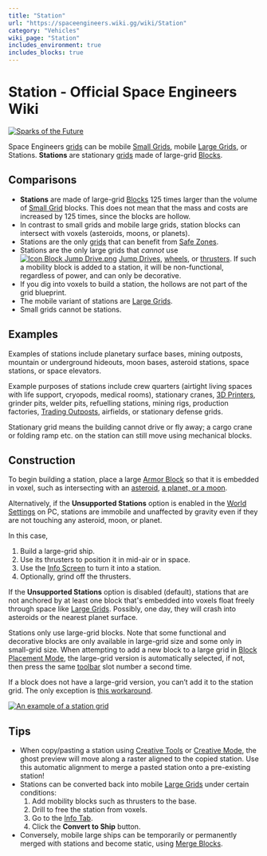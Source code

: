 ```yaml
---
title: "Station"
url: "https://spaceengineers.wiki.gg/wiki/Station"
category: "Vehicles"
wiki_page: "Station"
includes_environment: true
includes_blocks: true
---
```


# Station - Official Space Engineers Wiki

[![Sparks of the Future](https://spaceengineers.wiki.gg/images/thumb/Sparks-of-the-future-space-station.png/300px-Sparks-of-the-future-space-station.png?170791)](https://spaceengineers.wiki.gg/wiki/File:Sparks-of-the-future-space-station.png)

Space Engineers [grids](https://spaceengineers.wiki.gg/wiki/Grid "Grid") can be mobile [Small Grids](https://spaceengineers.wiki.gg/wiki/Small_Grid "Small Grid"), mobile [Large Grids](https://spaceengineers.wiki.gg/wiki/Large_Grid "Large Grid"), or Stations. **Stations** are stationary [grids](https://spaceengineers.wiki.gg/wiki/Grid "Grid") made of large-grid [Blocks](https://spaceengineers.wiki.gg/wiki/Blocks "Blocks").

## Comparisons

*   **Stations** are made of large-grid [Blocks](https://spaceengineers.wiki.gg/wiki/Blocks "Blocks") 125 times larger than the volume of [Small Grid](https://spaceengineers.wiki.gg/wiki/Small_Grid "Small Grid") blocks. This does not mean that the mass and costs are increased by 125 times, since the blocks are hollow.
*   In contrast to small grids and mobile large grids, station blocks can intersect with voxels (asteroids, moons, or planets).
*   Stations are the only [grids](https://spaceengineers.wiki.gg/wiki/Grid "Grid") that can benefit from [Safe Zones](https://spaceengineers.wiki.gg/wiki/Safe_Zone "Safe Zone").
*   Stations are the only large grids that _cannot_ use  [![Icon Block Jump Drive.png](https://spaceengineers.wiki.gg/images/thumb/Icon_Block_Jump_Drive.png/21px-Icon_Block_Jump_Drive.png?c39dc2)](https://spaceengineers.wiki.gg/wiki/Jump_Drive "Jump Drive") [Jump Drives](https://spaceengineers.wiki.gg/wiki/Jump_Drive "Jump Drive"), [wheels](https://spaceengineers.wiki.gg/wiki/Wheel "Wheel"), or [thrusters](https://spaceengineers.wiki.gg/wiki/Thruster "Thruster"). If such a mobility block is added to a station, it will be non-functional, regardless of power, and can only be decorative.
*   If you dig into voxels to build a station, the hollows are not part of the grid blueprint.
*   The mobile variant of stations are [Large Grids](https://spaceengineers.wiki.gg/wiki/Large_Grid "Large Grid").
*   Small grids cannot be stations.

## Examples

Examples of stations include planetary surface bases, mining outposts, mountain or underground hideouts, moon bases, asteroid stations, space stations, or space elevators.

Example purposes of stations include crew quarters (airtight living spaces with life support, cryopods, medical rooms), stationary cranes, [3D Printers](https://spaceengineers.wiki.gg/wiki/3D_Printer "3D Printer"), grinder pits, welder pits, refuelling stations, mining rigs, production factories, [Trading Outposts](https://spaceengineers.wiki.gg/wiki/Trading_Outposts "Trading Outposts"), airfields, or stationary defense grids.

Stationary grid means the building cannot drive or fly away; a cargo crane or folding ramp etc. on the station can still move using mechanical blocks.

## Construction

To begin building a station, place a large [Armor Block](https://spaceengineers.wiki.gg/wiki/Light_Armor_Block "Light Armor Block") so that it is embedded in voxel, such as intersecting with an [asteroid](https://spaceengineers.wiki.gg/wiki/Asteroid "Asteroid"), [a planet, or a moon](https://spaceengineers.wiki.gg/wiki/Planets "Planets").

Alternatively, if the **Unsupported Stations** option is enabled in the [World Settings](https://spaceengineers.wiki.gg/wiki/World_Settings "World Settings") on PC, stations are immobile and unaffected by gravity even if they are not touching any asteroid, moon, or planet.

In this case,

1.  Build a large-grid ship.
2.  Use its thrusters to position it in mid-air or in space.
3.  Use the [Info Screen](https://spaceengineers.wiki.gg/wiki/Info_Screen "Info Screen") to turn it into a station.
4.  Optionally, grind off the thrusters.

If the **Unsupported Stations** option is disabled (default), stations that are not anchored by at least one block that's embedded into voxels float freely through space like [Large Grids](https://spaceengineers.wiki.gg/wiki/Large_Grid "Large Grid"). Possibly, one day, they will crash into asteroids or the nearest planet surface.

Stations only use large-grid blocks. Note that some functional and decorative blocks are only available in large-grid size and some only in small-grid size. When attempting to add a new block to a large grid in [Block Placement Mode](https://spaceengineers.wiki.gg/wiki/Block_Placement_Mode "Block Placement Mode"), the large-grid version is automatically selected, if not, then press the same [toolbar](https://spaceengineers.wiki.gg/wiki/Toolbar "Toolbar") slot number a second time.

If a block does not have a large-grid version, you can’t add it to the station grid. The only exception is [this workaround](https://spaceengineers.wiki.gg/wiki/How_to_connect_small_and_large_grid_blocks "How to connect small and large grid blocks").

[![An example of a station grid](https://spaceengineers.wiki.gg/images/thumb/Unyielding_Inventors_Orbital_station.png/300px-Unyielding_Inventors_Orbital_station.png?fd1d29)](https://spaceengineers.wiki.gg/wiki/File:Unyielding_Inventors_Orbital_station.png "An example of a station grid")

## Tips

*   When copy/pasting a station using [Creative Tools](https://spaceengineers.wiki.gg/wiki/Survival_Mode "Survival Mode") or [Creative Mode](https://spaceengineers.wiki.gg/wiki/Creative_Mode "Creative Mode"), the ghost preview will move along a raster aligned to the copied station. Use this automatic alignment to merge a pasted station onto a pre-existing station!
*   Stations can be converted back into mobile [Large Grids](https://spaceengineers.wiki.gg/wiki/Large_Grid "Large Grid") under certain conditions:
    1.  Add mobility blocks such as thrusters to the base.
    2.  Drill to free the station from voxels.
    3.  Go to the [Info Tab](https://spaceengineers.wiki.gg/wiki/Info_Screen "Info Screen").
    4.  Click the **Convert to Ship** button.
*   Conversely, mobile large ships can be temporarily or permanently merged with stations and become static, using [Merge Blocks](https://spaceengineers.wiki.gg/wiki/Merge_Block "Merge Block").
